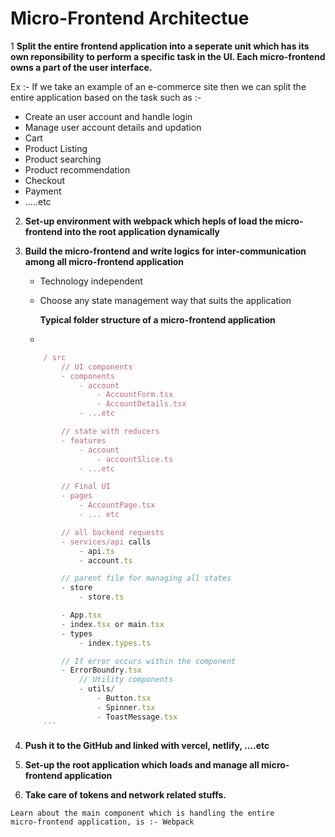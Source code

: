 # Micro-Frontend Architectue

1 **Split the entire frontend application into a seperate unit which has its own reponsibility to perform a specific task in the UI. Each micro-frontend owns a part of the user interface.**

Ex :- If we take an example of an e-commerce site then we can split the entire application based on the task such as :-

- Create an user account and handle login
- Manage user account details and updation
- Cart
- Product Listing
- Product searching
- Product recommendation
- Checkout
- Payment
- .....etc

2. **Set-up environment with webpack which hepls of load the micro-frontend into the root application dynamically**

3. **Build the micro-frontend and write logics for inter-communication among all micro-frontend application**

   - Technology independent
   - Choose any state management way that suits the application

     **Typical folder structure of a micro-frontend application**

   -

   ````jsx
       / src
           // UI components
           - components
               - account
                   - AccountForm.tsx
                   - AccountDetails.tsx
               - ...etc

           // state with reducers
           - features
               - account
                   - accountSlice.ts
               - ...etc

           // Final UI
           - pages
               - AccountPage.tsx
               - ... etc

           // all backend requests
           - services/api calls
               - api.ts
               - account.ts

           // parent file for managing all states
           - store
               - store.ts

           - App.tsx
           - index.tsx or main.tsx
           - types
               - index.types.ts

           // If error occurs within the component
           - ErrorBoundry.tsx
               // Utility components
               - utils/
                   - Button.tsx
                   - Spinner.tsx
                   - ToastMessage.tsx
       ```

   ````

4. **Push it to the GitHub and linked with vercel, netlify, ....etc**

5. **Set-up the root application which loads and manage all micro-frontend application**

6. **Take care of tokens and network related stuffs.**

<code>Learn about the main component which is handling the entire micro-frontend application, is :- Webpack</code>
